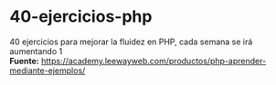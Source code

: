 # 40-ejercicios-php
40 ejercicios para mejorar la fluidez en PHP, cada semana se irá aumentando 1  
**Fuente:** https://academy.leewayweb.com/productos/php-aprender-mediante-ejemplos/
